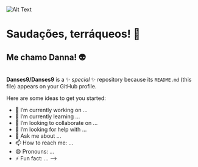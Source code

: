 ![Alt Text](https://media.giphy.com/media/KfBbmcllklLRdwO0Ep/giphy.gif)

# Saudações, terráqueos! :vulcan_salute: <h3>
## Me chamo Danna! :alien: <h2>


**Danses9/Danses9** is a ✨ _special_ ✨ repository because its `README.md` (this file) appears on your GitHub profile.

Here are some ideas to get you started:

- 🔭 I’m currently working on ...
- 🌱 I’m currently learning ...
- 👯 I’m looking to collaborate on ...
- 🤔 I’m looking for help with ...
- 💬 Ask me about ...
- 📫 How to reach me: ...
- 😄 Pronouns: ...
- ⚡ Fun fact: ...
-->
